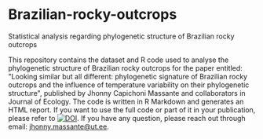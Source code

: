# Brazilian-rocky-outcrops
Statistical analysis regarding phylogenetic structure of Brazilian rocky outcrops

This repository contains the dataset and R code used to analyse the phylogenetic structure of Brazilian rocky outcrops for the paper entitled: "Looking similar but all different: phylogenetic signature of Brazilian rocky outcrops and the influence of temperature variability on their phylogenetic structure", published by Jhonny Capichoni Massante and collaborators in Journal of Ecology. The code is written in R Markdown and generates an HTML report. If you want to use the full code or part of it in your publication, please refer to <a href="https://zenodo.org/badge/latestdoi/647859587"><img src="https://zenodo.org/badge/647859587.svg" alt="DOI"></a>.  If you have any question, please reach out through email: jhonny.massante@ut.ee.
